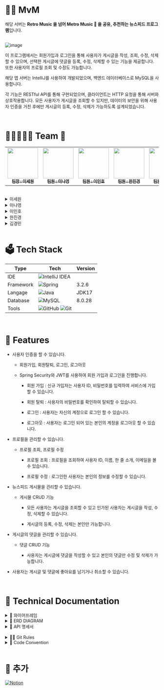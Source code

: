 # ✌🏻 MvM

해당 서버는 **Retro Music 을 넘어 Metro Music 🎵 을 공유, 추천하는 뉴스피드 프로그램**입니다.<br/>
<br>

![image](https://github.com/LeeNaYoung240/MvM-Project/assets/107848521/1de525d8-50d8-42d1-bd87-6b33cd3529d0)

이 프로그램에서는 회원가입과 로그인을 통해 사용자가 게시글을 작성, 조회, 수정, 삭제할 수 있으며, 선택한 게시글에 댓글을 등록, 수정, 삭제할 수 있는 기능을 제공합니다. 또한 사용자의 프로필 조회 및 수정도 가능합니다.

해당 앱 서버는 IntelliJ를 사용하여 개발되었으며, 백엔드 데이터베이스로 MySQL을 사용합니다.

각 기능은 RESTful API를 통해 구현되었으며, 클라이언트는 HTTP 요청을 통해 서버와 상호작용합니다. 모든 사용자가 게시글을 조회할 수 있지만, 데이터의 보안을 위해 사용자 인증을 거친 후에만 게시글의 등록, 수정, 삭제가 가능하도록 설계되었습니다.


<br>

# 👨‍👦‍👦👩‍👧 Team 💖

<table>
  <tbody>
    <tr>
      <td align="center"><a href="https://github.com/leesw1945"><img src="https://avatars.githubusercontent.com/u/67689184?v=4" width="100px;" alt=""/><br /><sub><b> 팀장 : 이세원 </b></sub></a><br /></td>
      <td align="center"><a href="https://github.com/LeeNaYoung240"><img src="https://avatars.githubusercontent.com/u/107848521?v=4" width="100px;" alt=""/><br /><sub><b> 팀원 : 이나영 </b></sub></a><br /></td>
      <td align="center"><a href="https://github.com/inho9979"><img src="https://avatars.githubusercontent.com/u/37062407?v=4" width="100px;" alt=""/><br /><sub><b> 팀원 : 이인호 </b></sub></a><br /></td>
      <td align="center"><a href="https://github.com/JKhan0408/"><img src="https://avatars.githubusercontent.com/u/166383040?v=4" width="100px;" alt=""/><br /><sub><b> 팀원 : 한진경 </b></sub></a><br /></td>
      <td align="center"><a href="https://github.com/gminnimk"><img src="https://avatars.githubusercontent.com/u/165118770?v=4" width="100px;" alt=""/><br /><sub><b> 팀원 : 김경민 </b></sub></a><br /></td>
    </tr>
  </tbody>
</table>
<br/>

<details>
<summary>이세원</summary>
<div markdown="1">

- 사용자 인증 기능: 회원가입, 회원탈퇴
- 발표

</div>
</details>


<details>
<summary>이나영</summary>
<div markdown="1">

- 뉴스피드 게시물 CRUD : 게시물 작성, 조회, 수정, 삭제
- 댓글 CRUD : 댓글 작성, 조회, 수정, 삭제
- 좋아요 CRUD : 좋아요 등록, 취소
</div>
</details>

<details>
<summary>이인호</summary>
<div markdown="1"> 
  
- 필터, 토큰 : 인증/인가
  
</div>
</details>

<details>
<summary>한진경</summary>
<div markdown="1">
  
- 프로필 관리 기능: 프로필 조회, 프로필 수정
  
</div>
</details>

<details>
<summary>김경민</summary>
<div markdown="1">
  
- 로그인, 로그아웃

</div>
</details>

<br>

# 🗳 Tech Stack

| Type       | Tech                                                                                                              | Version                                                                                                           |
| ---------- | ----------------------------------------------------------------------------------------------------------------- | ------------------------------------------------------------------------------------------------------------------- |
| IDE        |  ![IntelliJ IDEA](https://img.shields.io/badge/IntelliJIDEA-000000.svg?style=for-the-badge&logo=intellij-idea&logoColor=white)     |         |
| Framework        |  ![Spring](https://img.shields.io/badge/SpringBoot-%236DB33F.svg?style=for-the-badge&logo=spring&logoColor=white)          | 3.2.6       |
| Langage      | ![Java](https://img.shields.io/badge/java-%23ED8B00.svg?style=for-the-badge&logo=openjdk&logoColor=white)                  | JDK17              |
| Database   | ![MySQL](https://img.shields.io/badge/mysql-4479A1.svg?style=for-the-badge&logo=mysql&logoColor=white)       | 8.0.28      |
| Tools   | ![GitHub](https://img.shields.io/badge/github-%23121011.svg?style=for-the-badge&logo=github&logoColor=white)  ![Git](https://img.shields.io/badge/git-%23F05033.svg?style=for-the-badge&logo=git&logoColor=white)       |     |


<br>

# 🌠 Features

- 사용자 인증을 할 수 있습니다.
  - 회원가입, 회원탈퇴, 로그인, 로그아웃
  
  - Spring Security와 JWT를 사용하여 회원 가입과 로그인을 진행합니다.
  	- 회원 가입 : 신규 가입자는 사용자 ID, 비밀번호를 입력하여 서비스에 가입할 수 있습니다.
     
  	- 회원 탈퇴 : 사용자의 비밀번호를 확인하여 탈퇴할 수 있습니다.
 	 - 로그인 : 사용자는 자신의 계정으로 로그인 할 수 있습니다.
  	- 로그아웃 : 사용자는 로그인 되어 있는 본인의 계정을 로그아웃 할 수 있습니다.
 
- 프로필을 관리할 수 있습니다.
  - 프로필 조회, 프로필 수정
    
 	 - 프로필 조회 : 프로필을 조회하여 사용자 ID, 이름, 한 줄 소개, 이메일을 볼 수 있습니다.
     
 	 - 프로필 수정 : 로그인한 사용자는 본인의 정보를 수정할 수 있습니다.

- 뉴스피드 게시물을 괸리할 수 있습니다.
  - 게시물 CRUD 기능
  
 	 - 모든 사용자는 게시글을 조회할 수 있고 인가된 사용자는 게시글을 작성, 수정, 삭제할 수 있습니다.
     
 	 - 게시글의 등록, 수정, 삭제는 본인만 가능합니다.
 
- 게시글의 댓글을 관리할 수 있습니다.
  - 댓글 CRUD 기능
  
 	 - 사용자는 게시글에 댓글을 작성할 수 있고 본인의 댓글만 수정 및 삭제가 가능합니다.
 
- 사용자는 게시글 및 댓글에 좋아요를 남기거나 취소할 수 있습니다.

<br>

</div>
</details>

# 📑 Technical Documentation

<details>
<summary>🧩 와이어프레임</summary>
<div markdown="1">
  

![image](https://github.com/LeeNaYoung240/MvM-Project/assets/107848521/55c7c6aa-7d67-4bb3-a028-959541489ce2)
![image](https://github.com/LeeNaYoung240/MvM-Project/assets/107848521/03ba3272-d49e-4248-aa86-75d55575d007)



</div>
</details>

</div>
</details>

<details>
<summary>🧬 ERD DIAGRAM</summary>
<div markdown="1">
  

![Untitled (2)](https://github.com/LeeNaYoung240/MvM-Project/assets/107848521/e7c3c95a-2fad-4464-8de2-d07c3f07aaeb)


</div>
</details>


<details>
<summary> 🔨 API 명세서</summary>
<div markdown="1">
  

![image](https://github.com/LeeNaYoung240/MvM-Project/assets/107848521/8086a605-3608-4f10-885a-2af78dbe1d3d)
![image](https://github.com/LeeNaYoung240/MvM-Project/assets/107848521/90171df8-ba73-4e44-aa8c-c98baf85a710)
![image](https://github.com/LeeNaYoung240/MvM-Project/assets/107848521/ca17ac83-848c-4415-bff1-339fabb27a90)
![image](https://github.com/LeeNaYoung240/MvM-Project/assets/107848521/a4435795-ea49-4f4f-9658-4fe64761a090)

</div>
</details>



<br>



</div>
</details>

<details>
<summary>🙌🏻 Git Rules</summary>
<div markdown="1">
  

![image](https://github.com/LeeNaYoung240/MvM-Project/assets/107848521/fffe7591-28e3-4211-822a-e87b5e0fc372)

기능 단위 별 브랜치 — 병합 → develop branch —최종 병합→ master branch

- 제목 (Type : subject)

(’한줄 띄어 분리’)

- 본문 (Body)

(’한줄 띄어 분리’)

### Subject

- 제목은 50글자 이내로 작성
- 첫글자는 대문자로 작성
- 마침표 및 특수기호는 사용하지 않음
- 과거시제 사용하지 않음

### Body

- 선택사항으로 모든 커밋에 본문 내용을 작성할 필요는 없음


|  작업 타입     |   작업 내용       |                                                                                                         
| ---------- | -------- | 
|   ✨ update       | 해당 파일에 새로운 기능이 생김         |
|  🎉 add      |  없던 파일을 생성함, 초기 세팅        |
|  🐛 bugfix   |      버그 수정                           |
|♻️ refactor  | 코드 리팩토링          |
| 🩹 fix  |     코드 수정      |
|🔥 del  |    기능/파일을 삭제      |
|🔨script  |    	package.json 변경(npm 설치 등)      |



</div>
</details>

<details>
<summary>🥨 Code Convention</summary>
<div markdown="1">
  
|   종류    |   설명       | 표기법       |
| ---------- | ---------- | ---------- |
|  변수      | 영문/숫자만을 사용해야 하고 카멜 표기법을 따라야 함. |  camel case       |
|    상수    |   단어 간 구분을 위해 언더스코어(_)를 사용해야 함. 또한 대문자로만 표기해야 함.         |  scream snake case    |
|   패키지  |   패키지 이름은 소문자로만 구성되어야 함. 언더스코어(_)의 사용도 금지됨.                |   small letter            |
| 클래스 | 식별자 첫 단어는 대문자로 지정되고 서로 상이한 단어들을 구분 짓기 위해서 각단어의 시작을 대문자로 작성      |  upper camel case    |
| 메서드  | 이름은 동사로 시작해야함. 조회 메서드에는 where 절에 들어갈 파라미터명을 By 뒤에 써주면 가독성이 올라감.      |lower camel case     |
| boolean  |  앞에 is를 붙이고 파스칼 케이스를 적용함.     | 예시) isTrue    |
| interface  |       | upper camel case    |


</div>
</details>


<br>

# 🔦 추가

[![Notion](https://img.shields.io/badge/Notion-%23000000.svg?style=for-the-badge&logo=notion&logoColor=white)](https://teamsparta.notion.site/7-c0c2778e462a4bf297c1d11fb965c180)



